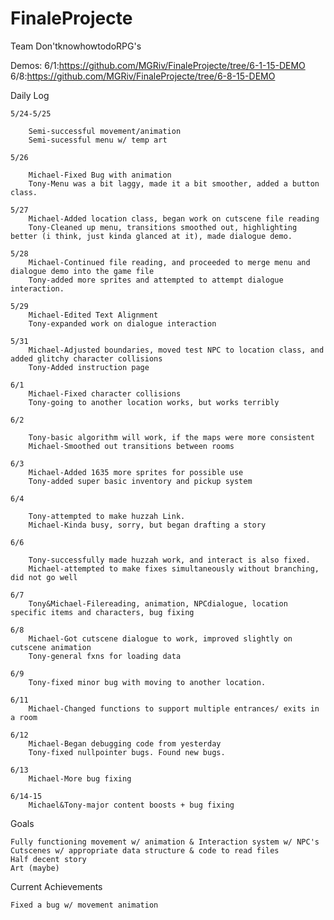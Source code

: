 # FinaleProjecte

Team Don'tknowhowtodoRPG's

Demos:
	6/1:https://github.com/MGRiv/FinaleProjecte/tree/6-1-15-DEMO
	6/8:https://github.com/MGRiv/FinaleProjecte/tree/6-8-15-DEMO

Daily Log

	5/24-5/25

		Semi-successful movement/animation
		Semi-sucessful menu w/ temp art
	
	5/26

		Michael-Fixed Bug with animation
		Tony-Menu was a bit laggy, made it a bit smoother, added a button class.
		
	5/27
		Michael-Added location class, began work on cutscene file reading
		Tony-Cleaned up menu, transitions smoothed out, highlighting better (i think, just kinda glanced at it), made dialogue demo.
		
	5/28
		Michael-Continued file reading, and proceeded to merge menu and dialogue demo into the game file
		Tony-added more sprites and attempted to attempt dialogue interaction.
		
	5/29
		Michael-Edited Text Alignment
		Tony-expanded work on dialogue interaction
		
	5/31
		Michael-Adjusted boundaries, moved test NPC to location class, and added glitchy character collisions
		Tony-Added instruction page
		
	6/1
		Michael-Fixed character collisions
		Tony-going to another location works, but works terribly

	6/2
		
		Tony-basic algorithm will work, if the maps were more consistent
		Michael-Smoothed out transitions between rooms
		
	6/3
		Michael-Added 1635 more sprites for possible use
		Tony-added super basic inventory and pickup system

	6/4
	
		Tony-attempted to make huzzah Link.
		Michael-Kinda busy, sorry, but began drafting a story

	6/6     
		
		Tony-successfully made huzzah work, and interact is also fixed.
		Michael-attempted to make fixes simultaneously without branching, did not go well
		
	6/7
		Tony&Michael-Filereading, animation, NPCdialogue, location specific items and characters, bug fixing
		
	6/8
		Michael-Got cutscene dialogue to work, improved slightly on cutscene animation
		Tony-general fxns for loading data

	6/9
		Tony-fixed minor bug with moving to another location.
		
	6/11
		Michael-Changed functions to support multiple entrances/ exits in a room
		
	6/12
		Michael-Began debugging code from yesterday
		Tony-fixed nullpointer bugs. Found new bugs.
		
	6/13
		Michael-More bug fixing
		
	6/14-15
		Michael&Tony-major content boosts + bug fixing
Goals

	Fully functioning movement w/ animation & Interaction system w/ NPC's
	Cutscenes w/ appropriate data structure & code to read files
	Half decent story
	Art (maybe)

Current Achievements

	Fixed a bug w/ movement animation
